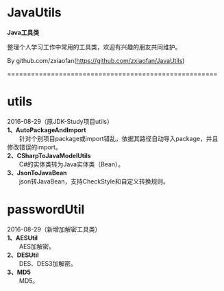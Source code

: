 # JavaUtils
**Java工具类**

整理个人学习工作中常用的工具类，欢迎有兴趣的朋友共同维护。

By github.com/zxiaofan(https://github.com/zxiaofan/JavaUtils)

=====================================================

# utils
2016-08-29（原JDK-Study项目utils）  
**1、AutoPackageAndImport**  
　　针对个别项目package或import错乱，依据其路径自动导入package，并且修改错误的import。  
**2、CSharpToJavaModelUtils**  
　　C#的实体类转为Java实体类（Bean）。  
**3、JsonToJavaBean**  
　　json转JavaBean，支持CheckStyle和自定义转换规则。  

# passwordUtil
2016-08-29（新增加解密工具类）  
**1、AESUtil**  
　　AES加解密。  
**2、DESUtil**  
　　DES、DES3加解密。  
**3、MD5**  
　　MD5。  

